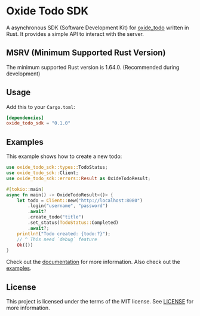# Oxide Todo SDK
A asynchronous SDK (Software Development Kit) for [oxide_todo](https://github.com/TheAwiteb/oxide_todo) written in Rust.
It provides a simple API to interact with the server.

## MSRV (Minimum Supported Rust Version)
The minimum supported Rust version is 1.64.0. (Recommended during development)

## Usage
Add this to your `Cargo.toml`:
```toml
[dependencies]
oxide_todo_sdk = "0.1.0"
```

## Examples
This example shows how to create a new todo:
```rust
use oxide_todo_sdk::types::TodoStatus;
use oxide_todo_sdk::Client;
use oxide_todo_sdk::errors::Result as OxideTodoResult;

#[tokio::main]
async fn main() -> OxideTodoResult<()> {
    let todo = Client::new("http://localhost:8080")
        .login("username", "password")
        .await?
        .create_todo("title")
        .set_status(TodoStatus::Completed)
        .await?;
    println!("Todo created: {todo:?}");
    // ^ This need `debug` feature
    Ok(())
}
```

Check out the [documentation](https://docs.rs/oxide_todo_sdk) for more information. Also check out the [examples](examples).

## License
This project is licensed under the terms of the MIT license. See [LICENSE](LICENSE) for more information.